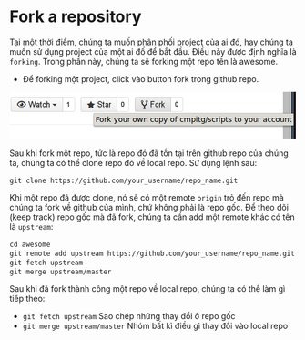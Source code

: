 # Fork a repository

Tại một thời điểm, chúng ta muốn phân phối project của ai đó, hay chúng ta muốn sử dụng project của một ai đố để bắt đầu. Điều này được định nghĩa là `forking`. Trong phần này, chúng ta sẽ forking một repo tên là awesome.

- Để forking một project, click vào button fork trong github repo.

![forking](../../images/devops/git/git-fork-1.png)

Sau khi fork một repo, tức là repo đó đã tồn tại trên github repo của chúng ta, chúng ta có thể clone repo đó về local repo. Sử dụng lệnh sau:

```shell
git clone https://github.com/your_username/repo_name.git
```

Khi một repo đã được clone, nó sẽ có một remote `origin` trỏ đến repo mà chúng ta fork về github của mình, chứ không phải là repo gốc. Để theo dõi (keep track) repo gốc mà đã fork, chúng ta cần add một remote khác có tên là `upstream`:

```shell
cd awesome
git remote add upstream https://github.com/your_username/repo_name.git
git fetch upstream
git merge upstream/master
```

Sau khi đã fork thành công một repo về local repo, chúng ta có thể làm gì tiếp theo:

- `git fetch upstream` Sao chép những thay đổi ở repo gốc
- `git merge upstream/master` Nhóm bất kì điều gì thay đổi vào local repo

